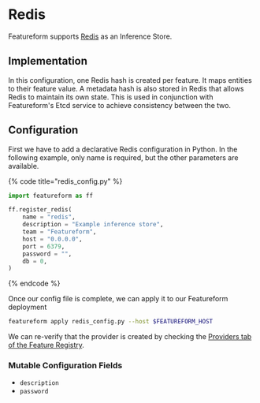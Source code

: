 # Redis

Featureform supports [Redis](https://redis.io/) as an Inference Store.

## Implementation

In this configuration, one Redis hash is created per feature. It maps entities to their feature value. A metadata hash is also stored in Redis that allows Redis to maintain its own state. This is used in conjunction with Featureform's Etcd service to achieve consistency between the two.&#x20;

## Configuration

First we have to add a declarative Redis configuration in Python. In the following example, only name is required, but the other parameters are available.

{% code title="redis_config.py" %}

```python
import featureform as ff

ff.register_redis(
    name = "redis",
    description = "Example inference store",
    team = "Featureform",
    host = "0.0.0.0",
    port = 6379,
    password = "",
    db = 0,
)
```

{% endcode %}

Once our config file is complete, we can apply it to our Featureform deployment

```bash
featureform apply redis_config.py --host $FEATUREFORM_HOST
```

We can re-verify that the provider is created by checking the [Providers tab of the Feature Registry](../getting-started/exploring-the-feature-registry.md).

### Mutable Configuration Fields

* `description`
* `password`
